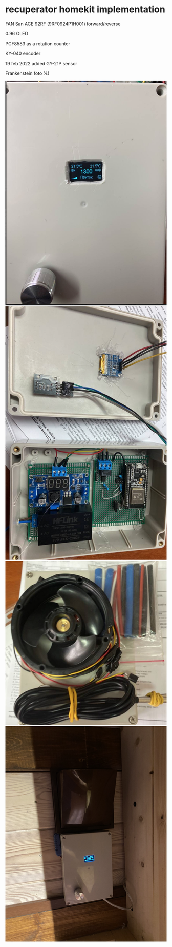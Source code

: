 # recuperator homekit implementation
FAN San ACE 92RF (9RF0924P1H001) forward/reverse

0.96 OLED

PCF8583 as a rotation counter 

KY-040 encoder

19 feb 2022 added GY-21P sensor

Frankenstein foto %)

![](https://github.com/danilkorotkov/recuperator/blob/main/v1.png)
![](https://github.com/danilkorotkov/recuperator/blob/main/v1-1.png)
![](https://github.com/danilkorotkov/recuperator/blob/main/v1-2.png)
![](https://github.com/danilkorotkov/recuperator/blob/main/v1-3.png)

